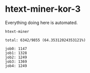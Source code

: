 # htext-miner-kor-3

Everything doing here is automated.

```
htext-miner

total: 6342/9855 (64.35312024353121%)

job0: 1147
job1: 1328
job2: 1249
job3: 1369
job4: 1249
```